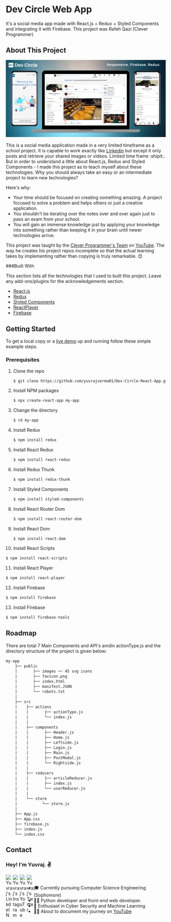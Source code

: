 # Dev Circle Web App

It's a social media app made with React.js + Redux + Styled Components and integrating it with Firebase. This project was Rafeh Qazi (Clever Programmer)

## About This Project

[![Screen Shot](/public/screenshot.png)](https://devcircleapp.web.app/)

This is a social media application made in a very limited timeframe as a school project. It is capable to work exactly like [Linkedin](https://in.linkedin.com/) but except it only posts and retrieve your shared images or videos. Limited time frame :shipit:. But in order to understand a little about React.js, Redux and Styled Components - I made this project as to teach myself about these technologies. Why you should always take an easy or an intermediate project to learn new technologies?

Here's why:

- Your time should be focused on creating something amazing. A project focused to solve a problem and helps others or just a creative application.
- You shouldn't be iterating over the notes over and over again just to pass an exam from your school.
- You will gain an immense knowledge just by applying your knowledge into something rather than keeping it in your brain until newer technologies arrive.

This project was taught by the [Clever Programmer's Team](https://www.cleverprogrammer.com/) on [YouTube](https://www.youtube.com/channel/UCqrILQNl5Ed9Dz6CGMyvMTQ). The way he creates his project repos incomplete so that the actual learning takes by implementing rather than copying is truly remarkable. :blush:

###Built With

This section lists all the technologies that I used to built this project. Leave any add-ons/plugins for the acknowledgements section.

- [React.js](https://reactjs.org/)
- [Redux](https://redux.js.org/)
- [Styled Components](https://www.styled-components.com/)
- [ReactPlayer](https://www.npmjs.com/package/react-player)
- [Firebase](https://firebase.google.com/)

## Getting Started

To get a local copy or a [live demo](https://devcircleapp.web.app/) up and running follow these simple example steps.

### Prerequisites

1. Clone the repo
   ```sh
   $ git clone https://github.com/yuvrajverma01/Dev-Circle-React-App.git
   ```
2. Install NPM packages
   ```sh
   $ npx create-react-app my-app
   ```
3. Change the directory
   ```sh
   $ cd my-app
   ```
4. Install Redux
   ```sh
   $ npm install redux
   ```
5. Install React Redux
   ```sh
   $ npm install react-redux
   ```
6. Install Redux Thunk
   ```sh
   $ npm install redux-thunk
   ```
7. Install Styled Components
   ```sh
   $ npm install styled-components
   ```
8. Install React Router Dom
   ```sh
   $ npm install react-router-dom
   ```
9. Install React Dom
   ```sh
   $ npm install react-dom
   ```
10. Install React Scripts

```sh
$ npm install react-scripts
```

11. Install React Player

```sh
$ npm install react-player
```

12. Install Firebase

```sh
$ npm install firebase
```

13. Install Firebase

```sh
$ npm install firebase-tools
```

## Roadmap

There are total 7 Main Components and API's amdin actionType.js and the directory structure of the project is given below:

```
my-app
    ├── public
    |       ├── images ── 45 svg icons
    |       ├── favicon.png
    |       ├── index.html
    |       ├── manifest.JSON
    |       └── robots.txt
    |
    ├── src
    |    ├── actions
    |    |       ├── actionType.js
    |    |       └── index.js
    |    |
    |    ├── components
    |    |       ├── Header.js
    |    |       ├── Home.js
    |    |       ├── Leftside.js
    |    |       ├── Login.js
    |    |       ├── Main.js
    |    |       ├── PostModal.js
    |    |       └── Rightside.js
    |    |
    |    ├── reducers
    |    |       ├── articleReducer.js
    |    |       ├── index.js
    |    |       └── userReducer.js
    |    |
    |    └── store
    |           └── store.js
    |
    ├── App.js
    ├── App.css
    ├── firebase.js
    ├── index.js
    └── index.css

```

## Contact

<h3> Hey! I'm Yuvraj. ✌️</h3>

<a href="https://www.linkedin.com/in/yuvrajverma01/">
  <img align="left" alt="Yuvraj's LinkdeIN" width="22px" src="https://cdn4.iconfinder.com/data/icons/social-media-2070/140/_linkedin-512.png" />
</a>
<a href="https://www.instagram.com/yuvrajverma01/">
  <img align="left" alt="Yuvraj's Instagram" width="22px" src="https://cdn4.iconfinder.com/data/icons/social-media-2070/140/_instagram-512.png" />
</a>
<a href="https://www.youtube.com/watch?v=3jEZnZD6phQ&t=0s">
  <img align="left" alt="Yuvraj's YouTube" width="22px" src="https://cdn4.iconfinder.com/data/icons/social-media-2070/140/_youtube-512.png" />
</a>
<a href="https://twitter.com/01_barfi">
  <img align="left" alt="Yuvraj's Twitter" width="22px" src="https://cdn4.iconfinder.com/data/icons/social-media-2070/140/_twitter-512.png" />
</a>
<br>

- 🎓 Currently pursuing Computer Science Engineering (Sophomore)
- 👨‍💻 Python developer and front-end web developer.
- 🌱 Enthusiast in Cyber Security and Machine Learning
- 🏃‍♂️ About to document my journey on [YouTube](https://www.youtube.com/watch?v=3jEZnZD6phQ&t=0s)
